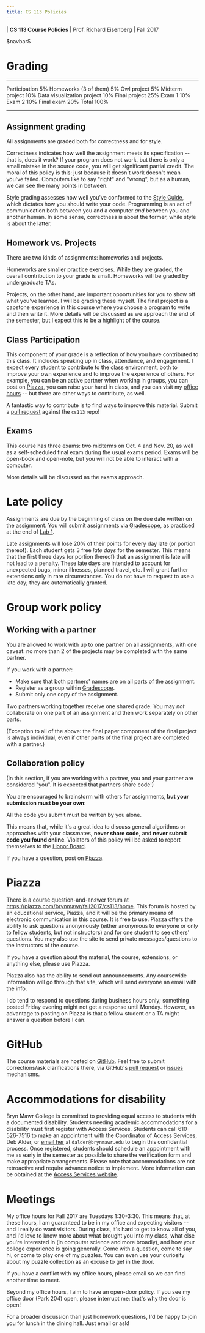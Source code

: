 ```yaml
---
title: CS 113 Policies
---
```


<div id="header">

| **CS 113 Course Policies**
| Prof. Richard Eisenberg
| Fall 2017

</div>

\$navbar\$

Grading
=======

<div id="grading_table">

----------------------------  --------------
Participation                   5%
<span class="strut" />
Homeworks (3 of them)           5%
Owl project                     5%
Midterm project                10%
Data visualization project     10%
Final project                  25%
<span class="strut" />
Exam 1                         10%
Exam 2                         10%
Final exam                     20%
<span class="strut" />
Total                          100%
----------------------------  --------------

</div>

Assignment grading
------------------

All assignments are graded both for correctness and for style.

Correctness indicates how well the assignment meets its
specification -- that is, does it work? If your program does not work,
but there is only a small mistake in the source code, you
will get significant partial credit.
The moral of this policy is this:
just because it doesn't work doesn't mean you've failed. Computers like to say
"right" and "wrong", but as a human, we can see the many points in between.

Style grading assesses how well you've conformed to the [Style
Guide](style.html), which dictates how you should write your code. Programming
is an act of communication both between you and a computer *and* between you and
another human. In some sense, correctness is about the former,
while style is about the latter.

Homework vs. Projects
---------------------

There are two kinds of assignments: homeworks and projects.

Homeworks are
smaller practice exercises. While they are graded, the overall contribution
to your grade is small. Homeworks will be graded by undergraduate TAs.

Projects, on the other hand, are important opportunities for you to show
off what you've learned. I will be grading these myself. The final project
is a capstone experience in this course where you choose a program to write
and then write it. More details will be discussed as we approach the end
of the semester, but I expect this to be a highlight of the course.

Class Participation
-------------------

This component of your grade is a reflection of how you have contributed to
this class. It includes speaking up in class, attendance, and engagement. I expect
every student to contribute to the class environment, both to improve your own
experience and to improve the experience of others. For example, you can be an
active partner when working in groups, you can post on
[Piazza], you can raise your hand
in class, and you can visit my [office hours](index.html) -- but there are
other ways to contribute, as well.

A fantastic way to contribute is to find ways to improve this material. Submit
a [pull request](https://github.com/goldfirere/cs113/pulls) against the `cs113` repo!

Exams
-----

This course has three exams: two midterms on Oct. 4 and Nov. 20, as well
as a self-scheduled final exam during the usual exams period.
Exams will be open-book and
open-note, but you will not be able to interact with a computer.

More details will be discussed as the exams approach.

Late policy
===========

Assignments are due by the beginning of class on the due date written on the
assignment. You will submit assignments via
[Gradescope], as practiced at the end of [Lab 1](lab01/lab.html).

Late assignments will lose 20% of their points for every day
late (or portion thereof). Each student gets 3 free *late days* for the semester.
This means that the first three days (or portion thereof) that an assignment
is late will not lead to a penalty. These late days are intended to account for
unexpected bugs, minor illnesses, planned travel, etc. I will grant further
extensions only in rare circumstances. You do not have to request to use a late day;
they are automatically granted.

Group work policy
=================

Working with a partner
----------------------

You are allowed to work with up to one partner on all assignments, with one
caveat: no more than 2 of the projects may be completed with the same partner.

If you work with a partner:
 * Make sure that both partners' names are on all parts of the assignment.
 * Register as a group within [Gradescope].
 * Submit only one copy of the assignment.

Two partners working together receive one shared grade. You may *not* collaborate
on one part of an assignment and then work separately on other parts.

(Exception to all of the above:
the final paper component of the final project is always individual, even if other
parts of the final project are completed with a partner.)

Collaboration policy
--------------------

(In this section, if you are working with a partner, you and your partner are
considered "you". It is expected that partners share code!)

You are encouraged to brainstorm with others for assignments, **but your submission
must be your own**:

<div id="plagiarism">
All the code you submit must be written by you alone.
</div>

This means that, while it's a great idea to discuss general algorithms or
approaches with your classmates, **never share code**, and **never submit code
you found online**. Violators of this policy will be asked to report
themselves to the [Honor Board](http://sga.blogs.brynmawr.edu/honor-board/).

If you have a question, post on [Piazza].

Piazza
======

There is a course question-and-answer forum at
<https://piazza.com/brynmawr/fall2017/cs113/home>. This forum is hosted by an
educational service, Piazza, and it will be the primary means of electronic
communication in this course. It is free to use. Piazza offers the ability to ask
questions anonymously (either anonymous to everyone or only to fellow students, but not
instructors) and for one student to see others' questions. You may also use the
site to send private messages/questions to the instructors of the course.

If you have a question about the material, the course, extensions, or anything else,
please use Piazza.

Piazza also has the ability to send out announcements. Any coursewide information will
go through that site, which will send everyone an email with the info.

I do tend to respond to questions during business hours only; something posted Friday
evening might not get a response until Monday. However, an advantage to posting on
Piazza is that a fellow student or a TA might answer a question before I can.

GitHub
======

The course materials are hosted on [GitHub](https://github.com/goldfirere/cs113).
Feel free to submit corrections/ask clarifications there, via GitHub's [pull request](https://help.github.com/articles/about-pull-requests/)
or [issues](https://github.com/goldfirere/cs113/issues) mechanisms.

Accommodations for disability
=============================

Bryn Mawr College is committed to providing equal access to students with a
documented disability. Students needing academic accommodations for a
disability must first register with Access Services. Students can call
610-526-7516 to make an appointment with the Coordinator of Access Services,
Deb Alder, or [email her](mailto:dalder@brynmawr.edu) at `dalder@brynmawr.edu`
to begin this confidential process. Once registered, students should schedule
an appointment with me as early in the semester as possible to share the
verification form and make appropriate arrangements. Please note that
accommodations are not retroactive and require advance notice to implement.
More information can be obtained at the [Access Services
website](http://www.brynmawr.edu/access_services/).

Meetings
========

My office hours for Fall 2017 are Tuesdays 1:30-3:30.
This means that, at
these hours, I am guaranteed to be in my office and expecting visitors -- and
I really do want visitors. During class, it's hard to get to know all of you,
and I'd love to know more about what brought you into my class, what else
you're interested in (in computer science and more broadly), and how your
college experience is going generally. Come with a question, come to say hi,
or come to play one of my puzzles. You can even use your curiosity about my
puzzle collection as an excuse to get in the door.

If you have a conflict with my office hours, please email so we can find another
time to meet.

Beyond my office hours, I aim to have an open-door policy. If you see my
office door (Park 204) open, please interrupt me: that's why the door is
open!

For a broader discussion than just homework questions, I'd be happy to join
you for lunch in the dining hall. Just email or ask!

[Piazza]: https://piazza.com/brynmawr/fall2017/cs113/home
[Gradescope]: https://gradescope.com/
